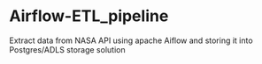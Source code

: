 # Airflow-ETL_pipeline
Extract data from NASA API using apache Aiflow and storing it into Postgres/ADLS storage solution
